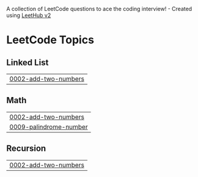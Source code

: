 A collection of LeetCode questions to ace the coding interview! - Created using [LeetHub v2](https://github.com/arunbhardwaj/LeetHub-2.0)
<!---LeetCode Topics Start-->
# LeetCode Topics
## Linked List
|  |
| ------- |
| [0002-add-two-numbers](https://github.com/sailajabevara/LeetCode/tree/master/0002-add-two-numbers) |
## Math
|  |
| ------- |
| [0002-add-two-numbers](https://github.com/sailajabevara/LeetCode/tree/master/0002-add-two-numbers) |
| [0009-palindrome-number](https://github.com/sailajabevara/LeetCode/tree/master/0009-palindrome-number) |
## Recursion
|  |
| ------- |
| [0002-add-two-numbers](https://github.com/sailajabevara/LeetCode/tree/master/0002-add-two-numbers) |
<!---LeetCode Topics End-->